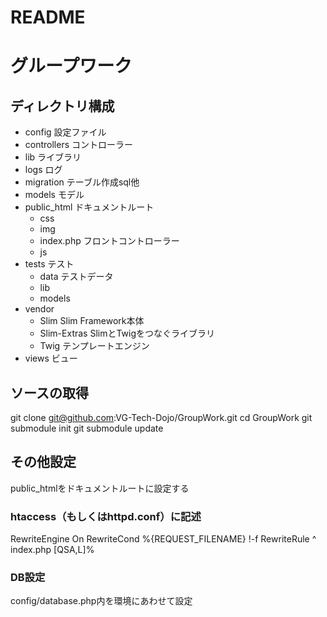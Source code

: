 # README

グループワーク
===================

## ディレクトリ構成

+ config 設定ファイル
+ controllers コントローラー
+ lib ライブラリ
+ logs ログ
+ migration テーブル作成sql他
+ models モデル
+ public_html ドキュメントルート
    + css
    + img
    + index.php フロントコントローラー
    +  js
+  tests テスト
    + data テストデータ
    + lib
    + models
+ vendor 
    + Slim Slim Framework本体
    + Slim-Extras SlimとTwigをつなぐライブラリ
    + Twig テンプレートエンジン
+ views ビュー

## ソースの取得
git clone git@github.com:VG-Tech-Dojo/GroupWork.git
cd GroupWork
git submodule init
git submodule update


## その他設定
public_htmlをドキュメントルートに設定する

### htaccess（もしくはhttpd.conf）に記述
RewriteEngine On
RewriteCond %{REQUEST_FILENAME} !-f
RewriteRule ^ index.php [QSA,L]%

### DB設定
config/database.php内を環境にあわせて設定

